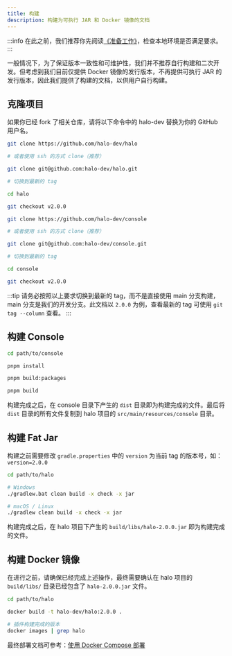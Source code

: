 ```yaml
---
title: 构建
description: 构建为可执行 JAR 和 Docker 镜像的文档
---
```


:::info
在此之前，我们推荐你先阅读[《准备工作》](./prepare)，检查本地环境是否满足要求。
:::

一般情况下，为了保证版本一致性和可维护性，我们并不推荐自行构建和二次开发。但考虑到我们目前仅提供 Docker 镜像的发行版本，不再提供可执行 JAR 的发行版本，因此我们提供了构建的文档，以供用户自行构建。

## 克隆项目

如果你已经 fork 了相关仓库，请将以下命令中的 halo-dev 替换为你的 GitHub 用户名。

```bash
git clone https://github.com/halo-dev/halo

# 或者使用 ssh 的方式 clone（推荐）

git clone git@github.com:halo-dev/halo.git

# 切换到最新的 tag

cd halo

git checkout v2.0.0
```

```bash
git clone https://github.com/halo-dev/console

# 或者使用 ssh 的方式 clone（推荐）

git clone git@github.com:halo-dev/console.git

# 切换到最新的 tag

cd console

git checkout v2.0.0
```

:::tip
请务必按照以上要求切换到最新的 tag，而不是直接使用 main 分支构建，main 分支是我们的开发分支。此文档以 `2.0.0` 为例，查看最新的 tag 可使用 `git tag --column` 查看。
:::

## 构建 Console

```bash
cd path/to/console
```

```bash
pnpm install
```

```bash
pnpm build:packages
```

```bash
pnpm build
```

构建完成之后，在 console 目录下产生的 `dist` 目录即为构建完成的文件。最后将 `dist` 目录的所有文件复制到 halo 项目的 `src/main/resources/console` 目录。

## 构建 Fat Jar

构建之前需要修改 `gradle.properties` 中的 `version` 为当前 tag 的版本号，如：`version=2.0.0`

```bash
cd path/to/halo
```

```bash
# Windows
./gradlew.bat clean build -x check -x jar

# macOS / Linux
./gradlew clean build -x check -x jar
```

构建完成之后，在 halo 项目下产生的 `build/libs/halo-2.0.0.jar` 即为构建完成的文件。

## 构建 Docker 镜像

在进行之前，请确保已经完成上述操作，最终需要确认在 halo 项目的 `build/libs/` 目录已经包含了 `halo-2.0.0.jar` 文件。

```bash
cd path/to/halo
```

```bash
docker build -t halo-dev/halo:2.0.0 .
```

```bash
# 插件构建完成的版本
docker images | grep halo
```

最终部署文档可参考：[使用 Docker Compose 部署](../../getting-started/install/docker-compose.md)
